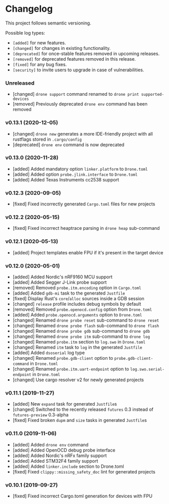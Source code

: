 # Changelog

This project follows semantic versioning.

Possible log types:

- `[added]` for new features.
- `[changed]` for changes in existing functionality.
- `[deprecated]` for once-stable features removed in upcoming releases.
- `[removed]` for deprecated features removed in this release.
- `[fixed]` for any bug fixes.
- `[security]` to invite users to upgrade in case of vulnerabilities.

### Unreleased

- [changed] `drone support` command renamed to `drone print supported-devices`
- [removed] Previously deprecated `drone env` command has been removed

### v0.13.1 (2020-12-05)

- [changed] `drone new` generates a more IDE-friendly project with all rustflags
  stored in `.cargo/config`
- [deprecated] `drone env` command is now deprecated

### v0.13.0 (2020-11-28)

- [added] Added mandatory option `linker.platform` to `Drone.toml`
- [added] Added option `probe.jlink.interface` to `Drone.toml`
- [added] Added Texas Instruments cc2538 support

### v0.12.3 (2020-09-05)

- [fixed] Fixed incorrectly generated `Cargo.toml` files for new projects

### v0.12.2 (2020-05-15)

- [fixed] Fixed incorrect heaptrace parsing in `drone heap` sub-command

### v0.12.1 (2020-05-13)

- [added] Project templates enable FPU if it's present in the target device

### v0.12.0 (2020-05-01)

- [added] Added Nordic's nRF9160 MCU support
- [added] Added Segger J-Link probe support
- [removed] Removed `probe.itm.encoding` option in `Cargo.toml`
- [added] Added `gdb-mi` task to the generated `Justfile`
- [fixed] Display Rust's `core`/`alloc` sources inside a GDB session
- [changed] `release` profile includes debug symbols by default
- [removed] Removed `probe.openocd.config` option from `Drone.toml`
- [added] Added `probe.openocd.arguments` option to `Drone.toml`
- [changed] Renamed `drone probe reset` sub-command to `drone reset`
- [changed] Renamed `drone probe flash` sub-command to `drone flash`
- [changed] Renamed `drone probe gdb` sub-command to `drone gdb`
- [changed] Renamed `drone probe itm` sub-command to `drone log`
- [changed] Renamed `probe.itm` section to `log.swo` in `Drone.toml`
- [changed] Renamed `itm` task to `log` in the generated `Justfile`
- [added] Added `dsoserial` log type
- [changed] Renamed `probe.gdb-client` option to `probe.gdb-client-command` in
  `Drone.toml`
- [changed] Renamed `probe.itm.uart-endpoint` option to
  `log.swo.serial-endpoint` in `Drone.toml`
- [changed] Use cargo resolver v2 for newly generated projects

### v0.11.1 (2019-11-27)

- [added] New `expand` task for generated `Justfile`s
- [changed] Switched to the recently released `futures` 0.3 instead of
  `futures-preview` 0.3-alpha
- [fixed] Fixed broken `dupm` and `size` tasks in generated `Justfile`s

### v0.11.0 (2019-11-06)

- [added] Added `drone env` command
- [added] Added OpenOCD debug probe interface
- [added] Added Nordic's nRFx family support
- [added] Added STM32F4 family support
- [added] Added `linker.include` section to Drone.toml
- [fixed] Fixed `clippy::missing_safety_doc` lint for generated projects

### v0.10.1 (2019-09-27)

- [fixed] Fixed incorrect Cargo.toml generation for devices with FPU
